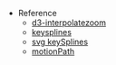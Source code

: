 - Reference
  - [d3-interpolatezoom](https://observablehq.com/@d3/d3-interpolatezoom)
  - [keysplines](https://franzheidl.github.io/keysplines/)
  - [svg keySplines](https://developer.mozilla.org/en-US/docs/Web/SVG/Attribute/keySplines)
  - [motionPath](https://animejs.com/documentation/#motionPath)
